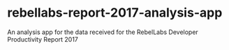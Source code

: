 # rebellabs-report-2017-analysis-app
An analysis app for the data received for the RebelLabs Developer Productivity Report 2017
